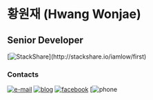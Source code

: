 # 황원재 (Hwang Wonjae)

## Senior Developer
[![StackShare](http://img.shields.io/badge/tech-stack(click_here)-0690fa.svg?style=flat)](http://stackshare.io/iamlow/first)

### Contacts
[![e-mail](https://img.shields.io/badge/e--mail-iamlow@gmail.com-orange.svg)](mailto:iamlow@gmail.com)
[![blog](https://img.shields.io/badge/blog-iamlow.tistory.com-yellowgreen.svg)](http://iamlow.tistory.com)
[![facebook](https://img.shields.io/badge/facebook-FB-blue.svg)](https://www.facebook.com/iaml0w)
[![phone](https://img.shields.io/badge/phone-+82--10--6362--2310-brightgreen.svg)
